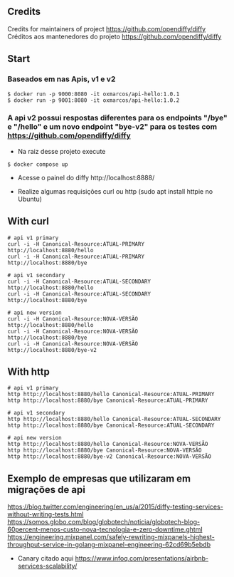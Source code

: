 ## Credits
Credits for  maintainers of project https://github.com/opendiffy/diffy
Créditos aos mantenedores do projeto https://github.com/opendiffy/diffy

## Start

### Baseados em nas Apis, v1 e v2
```
$ docker run -p 9000:8080 -it oxmarcos/api-hello:1.0.1
$ docker run -p 9001:8080 -it oxmarcos/api-hello:1.0.2
```

### A api v2 possui respostas diferentes para os endpoints "/bye" e "/hello" e um novo endpoint "bye-v2" para os testes com https://github.com/opendiffy/diffy

- Na raiz desse projeto execute 
```
$ docker compose up
```

- Acesse o painel do diffy  http://localhost:8888/

- Realize algumas requisições curl ou http (sudo apt install httpie no Ubuntu)

## With curl
```curl
# api v1 primary
curl -i -H Canonical-Resource:ATUAL-PRIMARY   http://localhost:8880/hello
curl -i -H Canonical-Resource:ATUAL-PRIMARY   http://localhost:8880/bye

# api v1 secondary
curl -i -H Canonical-Resource:ATUAL-SECONDARY http://localhost:8880/hello
curl -i -H Canonical-Resource:ATUAL-SECONDARY http://localhost:8880/bye

# api new version
curl -i -H Canonical-Resource:NOVA-VERSÃO     http://localhost:8880/hello
curl -i -H Canonical-Resource:NOVA-VERSÃO     http://localhost:8880/bye
curl -i -H Canonical-Resource:NOVA-VERSÃO     http://localhost:8880/bye-v2
```


## With http

```httpie
# api v1 primary
http http://localhost:8880/hello Canonical-Resource:ATUAL-PRIMARY
http http://localhost:8880/bye Canonical-Resource:ATUAL-PRIMARY

# api v1 secondary
http http://localhost:8880/hello Canonical-Resource:ATUAL-SECONDARY
http http://localhost:8880/bye Canonical-Resource:ATUAL-SECONDARY

# api new version
http http://localhost:8880/hello Canonical-Resource:NOVA-VERSÃO
http http://localhost:8880/bye Canonical-Resource:NOVA-VERSÃO
http http://localhost:8880/bye-v2 Canonical-Resource:NOVA-VERSÃO
```

## Exemplo de empresas que utilizaram em migrações de api
https://blog.twitter.com/engineering/en_us/a/2015/diffy-testing-services-without-writing-tests.html
https://somos.globo.com/blog/globotech/noticia/globotech-blog-60percent-menos-custo-nova-tecnologia-e-zero-downtime.ghtml
https://engineering.mixpanel.com/safely-rewriting-mixpanels-highest-throughput-service-in-golang-mixpanel-engineering-62cd69b5ebdb

- Canary citado aqui
https://www.infoq.com/presentations/airbnb-services-scalability/ 
